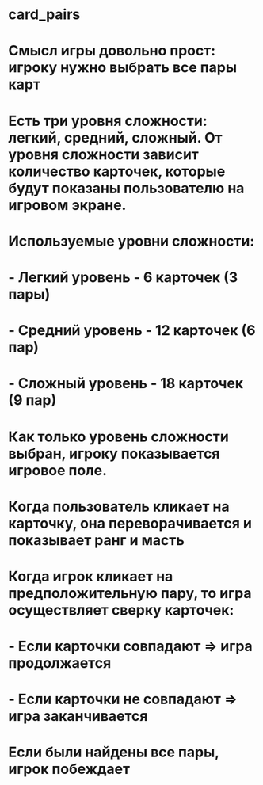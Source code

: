 # card_pairs

# Смысл игры довольно прост: игроку нужно выбрать все пары карт

# Есть три уровня сложности: **легкий, средний, сложный**. От уровня сложности зависит количество карточек, которые будут показаны пользователю на игровом экране.

# Используемые уровни сложности:

# - Легкий уровень - 6 карточек (3 пары)

# - Средний уровень - 12 карточек (6 пар)

# - Сложный уровень - 18 карточек (9 пар)

# Как только уровень сложности выбран, игроку показывается игровое поле.

# Когда пользователь кликает на карточку, она переворачивается и показывает ранг и масть

# Когда игрок кликает на предположительную пару, то игра осуществляет сверку карточек:

# - Если карточки совпадают ⇒ игра продолжается

# - Если карточки не совпадают ⇒ игра заканчивается

# Если были найдены все пары, игрок побеждает
